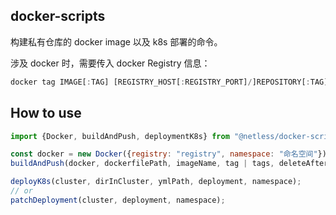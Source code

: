 ## docker-scripts

构建私有仓库的 docker image 以及 k8s 部署的命令。

涉及 docker 时，需要传入 docker Registry 信息：

```ts
docker tag IMAGE[:TAG] [REGISTRY_HOST[:REGISTRY_PORT]/]REPOSITORY[:TAG]
```

## How to use

```js
import {Docker, buildAndPush, deploymentK8s} from "@netless/docker-script";

const docker = new Docker({registry: "registry", namespace: "命名空间"});
buildAndPush(docker, dockerfilePath, imageName, tag | tags, deleteAfter);

deployK8s(cluster, dirInCluster, ymlPath, deployment, namespace);
// or
patchDeployment(cluster, deployment, namespace);
```